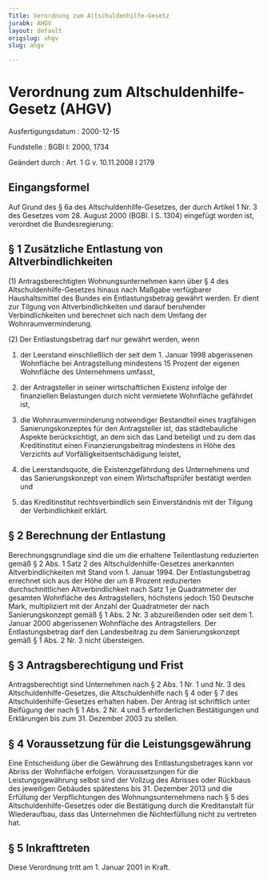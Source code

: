 ```yaml
---
Title: Verordnung zum Altschuldenhilfe-Gesetz
jurabk: AHGV
layout: default
origslug: ahgv
slug: ahgv

---
```


# Verordnung zum Altschuldenhilfe-Gesetz (AHGV)

Ausfertigungsdatum
:   2000-12-15

Fundstelle
:   BGBl I: 2000, 1734

Geändert durch
:   Art. 1 G v. 10.11.2008 I 2179



## Eingangsformel

Auf Grund des § 6a des Altschuldenhilfe-Gesetzes, der durch Artikel 1 Nr. 3 des Gesetzes vom 28. August 2000 (BGBl. I S. 1304) eingefügt worden ist, verordnet die Bundesregierung:


## § 1 Zusätzliche Entlastung von Altverbindlichkeiten

(1) Antragsberechtigten Wohnungsunternehmen kann über § 4 des Altschuldenhilfe-Gesetzes hinaus nach Maßgabe verfügbarer Haushaltsmittel des Bundes ein Entlastungsbetrag gewährt werden. Er dient zur Tilgung von Altverbindlichkeiten und darauf beruhender Verbindlichkeiten und berechnet sich nach dem Umfang der Wohnraumverminderung.

(2) Der Entlastungsbetrag darf nur gewährt werden, wenn

1.  der Leerstand einschließlich der seit dem 1. Januar 1998 abgerissenen Wohnfläche bei Antragstellung mindestens 15 Prozent der eigenen Wohnfläche des Unternehmens umfasst,


2.  der Antragsteller in seiner wirtschaftlichen Existenz infolge der finanziellen Belastungen durch nicht vermietete Wohnfläche gefährdet ist,


3.  die Wohnraumverminderung notwendiger Bestandteil eines tragfähigen Sanierungskonzeptes für den Antragsteller ist, das städtebauliche Aspekte berücksichtigt, an dem sich das Land beteiligt und zu dem das Kreditinstitut einen Finanzierungsbeitrag mindestens in Höhe des Verzichts auf Vorfälligkeitsentschädigung leistet,


4.  die Leerstandsquote, die Existenzgefährdung des Unternehmens und das Sanierungskonzept von einem Wirtschaftsprüfer bestätigt werden und


5.  das Kreditinstitut rechtsverbindlich sein Einverständnis mit der Tilgung der Verbindlichkeit erklärt.





## § 2 Berechnung der Entlastung

Berechnungsgrundlage sind die um die erhaltene Teilentlastung reduzierten gemäß § 2 Abs. 1 Satz 2 des Altschuldenhilfe-Gesetzes anerkannten Altverbindlichkeiten mit Stand vom 1. Januar 1994. Der Entlastungsbetrag errechnet sich aus der Höhe der um 8 Prozent reduzierten durchschnittlichen Altverbindlichkeit nach Satz 1 je Quadratmeter der gesamten Wohnfläche des Antragstellers, höchstens jedoch 150 Deutsche Mark, multipliziert mit der Anzahl der Quadratmeter der nach Sanierungskonzept gemäß § 1 Abs. 2 Nr. 3 abzureißenden oder seit dem 1. Januar 2000 abgerissenen Wohnfläche des Antragstellers. Der Entlastungsbetrag darf den Landesbeitrag zu dem Sanierungskonzept gemäß § 1 Abs. 2 Nr. 3 nicht übersteigen.


## § 3 Antragsberechtigung und Frist

Antragsberechtigt sind Unternehmen nach § 2 Abs. 1 Nr. 1 und Nr. 3 des Altschuldenhilfe-Gesetzes, die Altschuldenhilfe nach § 4 oder § 7 des Altschuldenhilfe-Gesetzes erhalten haben. Der Antrag ist schriftlich unter Beifügung der nach § 1 Abs. 2 Nr. 4 und 5 erforderlichen Bestätigungen und Erklärungen bis zum 31. Dezember 2003 zu stellen.


## § 4 Voraussetzung für die Leistungsgewährung

Eine Entscheidung über die Gewährung des Entlastungsbetrages kann vor Abriss der Wohnfläche erfolgen. Voraussetzungen für die Leistungsgewährung selbst sind der Vollzug des Abrisses oder Rückbaus des jeweiligen Gebäudes spätestens bis 31. Dezember 2013 und die Erfüllung der Verpflichtungen des Wohnungsunternehmens nach § 5 des Altschuldenhilfe-Gesetzes oder die Bestätigung durch die Kreditanstalt für Wiederaufbau, dass das Unternehmen die Nichterfüllung nicht zu vertreten hat.


## § 5 Inkrafttreten

Diese Verordnung tritt am 1. Januar 2001 in Kraft.

